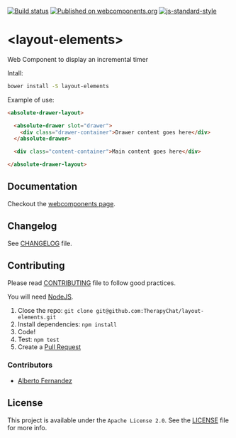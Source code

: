 [![Build status](https://travis-ci.org/TherapyChat/layout-elements.svg?branch=master)](https://travis-ci.org/TherapyChat/layout-elements)
[![Published on webcomponents.org](https://img.shields.io/badge/webcomponents.org-published-blue.svg)](https://www.webcomponents.org/element/therapychat/layout-elements)
[![js-standard-style](https://img.shields.io/badge/code%20style-standard-brightgreen.svg)](http://standardjs.com)

# \<layout-elements\>

Web Component to display an incremental timer

Intall:
```bash
bower install -S layout-elements
```

Example of use:
<!---
```
<custom-element-demo>
  <template>
    <script src="../webcomponentsjs/webcomponents-lite.js"></script>
    <link rel="import" href="layout-elements.html">
    <next-code-block></next-code-block>
  </template>
</custom-element-demo>
```
-->
```html
<absolute-drawer-layout>

  <absolute-drawer slot="drawer">
    <div class="drawer-container">Drawer content goes here</div>
  </absolute-drawer>

  <div class="content-container">Main content goes here</div>

</absolute-drawer-layout>
```

## Documentation

Checkout the [webcomponents page](https://www.webcomponents.org/element/therapychat/layout-elements).

## Changelog

See [CHANGELOG](./CHANGELOG.md) file.

## Contributing

Please read [CONTRIBUTING](./CONTRIBUTING.md) file to follow good practices.

You will need [NodeJS](https://nodejs.org).

1. Close the repo: `git clone git@github.com:TherapyChat/layout-elements.git`
1. Install dependencies: `npm install`
1. Code!
1. Test: `npm test`
1. Create a [Pull Request](https://github.com/therapychat/layout-elements/pulls)

### Contributors

- [Alberto Fernandez](https://github.com/AlbertoFdzM)

## License

This project is available under the `Apache License 2.0`. See the [LICENSE](./LICENSE) file for more info.
